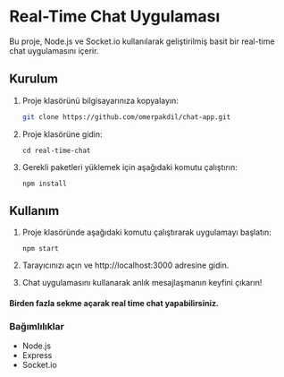 # Real-Time Chat Uygulaması

Bu proje, Node.js ve Socket.io kullanılarak geliştirilmiş basit bir real-time chat uygulamasını içerir.

## Kurulum

1. Proje klasörünü bilgisayarınıza kopyalayın:

   ```bash
   git clone https://github.com/omerpakdil/chat-app.git

2. Proje klasörüne gidin:
   ```
   cd real-time-chat
   ```

3. Gerekli paketleri yüklemek için aşağıdaki komutu çalıştırın:
   ```
   npm install
   ```

## Kullanım

1. Proje klasöründe aşağıdaki komutu çalıştırarak uygulamayı başlatın:
   ```
   npm start
   ```


2. Tarayıcınızı açın ve http://localhost:3000 adresine gidin.

3. Chat uygulamasını kullanarak anlık mesajlaşmanın keyfini çıkarın!

#### Birden fazla sekme açarak real time chat yapabilirsiniz.

### Bağımlılıklar

- Node.js
- Express
- Socket.io



